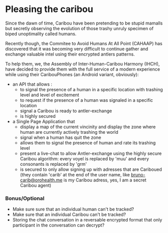 # Pleasing the caribou

Since the dawn of time, Caribou have been pretending to be stupid mamalls but secretly observing the evolution of those trashy unruly specimen of biped unoptimality called humans. 

Recently though, the Commitee to Avoid Humans At All Point (CAHAAP) has discovered that it was becoming very difficult to continue gather and exchange valuable intel using their encrypted antlers patterns.

To help them, we, the Assembly of Inter-Human-Caribou Harmony  (IHCH), have decided to provide them with the full service of a modern experience while using their CaribouPhones (an Android variant, obviously):

- an API that allows :
  - to signal the presence of a human in a specific location with trashing level and level of excitement 
  - to request if the presence of a human was signaled in a specific location
  - signal a Caribou is ready to antler-exchange
  - is highly secured
- a Single Page Application that 
  - display a map of the current vincinity and display the zone where human are currently actively trashing the world
  - signal when a human has quit the zone 
  - allows them to signal the presence of human and rate its trashing level
  - present a live-chat to allow Antler-exchange using the highly secure Caribou algorithm: every voyel is replaced by 'muu' and every consonants is replaced by 'grm'
  - is secured to only allow signing up with adresses that are Cariboued (they contain 'carib' at the end of the user name, like bruno-carib@orohealth.me is my Caribou adress, yes, I am a secret Caribou agent)



### Bonus/Optional

- Make sure sure that an individual human can't be tracked?
- Make sure that an individual Caribou can't be tracked? 
- Storing the chat conversation in a reversable encrypted format that only participant in the conversation can decrypt?